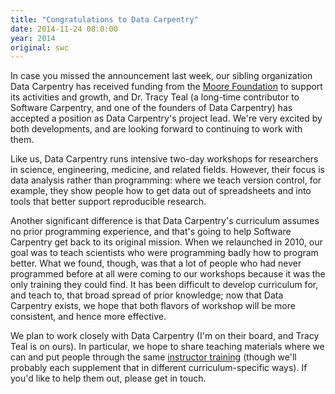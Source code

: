 ```yaml
---
title: "Congratulations to Data Carpentry"
date: 2014-11-24 08:0:00
year: 2014
original: swc
---
```

<p>
  In case you missed the announcement last week,
  our sibling organization Data Carpentry
  has received funding from the <a href="http://www.moore.org/">Moore Foundation</a>
  to support its activities and growth,
  and Dr. Tracy Teal
  (a long-time contributor to Software Carpentry, and one of the founders of Data Carpentry)
  has accepted a position as Data Carpentry's project lead.
  We're very excited by both developments,
  and are looking forward to continuing to work with them.
</p>
<p>
  Like us,
  Data Carpentry runs intensive two-day workshops
  for researchers in science, engineering, medicine, and related fields.
  However,
  their focus is data analysis rather than programming:
  where we teach version control,
  for example,
  they show people how to get data out of spreadsheets
  and into tools that better support reproducible research.
</p>
<p>
  Another significant difference is that Data Carpentry's curriculum assumes no prior programming experience,
  and that's going to help Software Carpentry get back to its original mission.
  When we relaunched in 2010,
  our goal was to teach scientists who were programming badly
  how to program better.
  What we found,
  though,
  was that a lot of people who had never programmed before at all
  were coming to our workshops
  because it was the only training they could find.
  It has been difficult to develop curriculum for,
  and teach to,
  that broad spread of prior knowledge;
  now that Data Carpentry exists,
  we hope that both flavors of workshop will be more consistent,
  and hence more effective.
</p>
<p>
  We plan to work closely with Data Carpentry
  (I'm on their board, and Tracy Teal is on ours).
  In particular,
  we hope to share teaching materials where we can
  and put people through the same <a href="{{site.training_url}}">instructor training</a>
  (though we'll probably each supplement that in different curriculum-specific ways).
  If you'd like to help them out,
  please get in touch.
</p>
